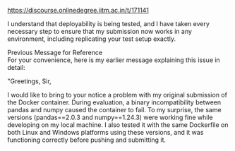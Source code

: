 https://discourse.onlinedegree.iitm.ac.in/t/171141

I understand that deployability is being tested, and I have taken every necessary step to ensure that my submission now works in any environment, including replicating your test setup exactly.</p>
<p>Previous Message for Reference<br/>
For your convenience, here is my earlier message explaining this issue in detail:</p>
<p>"Greetings, Sir,</p>
<p>I would like to bring to your notice a problem with my original submission of the Docker container. During evaluation, a binary incompatibility between pandas and numpy caused the container to fail. To my surprise, the same versions (pandas==2.0.3 and numpy==1.24.3) were working fine while developing on my local machine. I also tested it with the same Dockerfile on both Linux and Windows platforms using these versions, and it was functioning correctly before pushing and submitting it.